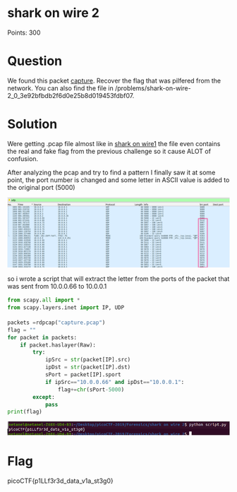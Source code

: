 # shark on wire 2

Points: 300

# Question

We found this packet [capture](https://2019shell1.picoctf.com/static/dcd259894e0efe9d6e91da2af47e6369/capture.pcap). Recover the flag that was pilfered from the network. You can also find the file in /problems/shark-on-wire-2_0_3e92bfbdb2f6d0e25b8d019453fdbf07.

# Solution

Were getting .pcap file almost like in [shark on wire1](https://github.com/netanelc305/picoCTF-2019/tree/master/Forensics/shark%20on%20wire%201) the file even contains the real and fake flag from the previous challenge so it cause ALOT of confusion.

After analyzing the pcap and try to find a pattern I finally saw it 
at some point, the port number is changed and some letter in ASCII value is added to the original port (5000)

![](shark1.png)

so i wrote a script that will extract the letter from the ports of the packet that was sent from 10.0.0.66 to 10.0.0.1

```python
from scapy.all import *
from scapy.layers.inet import IP, UDP

packets =rdpcap("capture.pcap")
flag = ""
for packet in packets:
    if packet.haslayer(Raw):
        try:
            ipSrc = str(packet[IP].src)
            ipDst = str(packet[IP].dst)
            sPort = packet[IP].sport
            if ipSrc=="10.0.0.66" and ipDst=="10.0.0.1":
                flag+=chr(sPort-5000)
        except:
            pass
print(flag)
```

![](solution.png)

# Flag
picoCTF{p1LLf3r3d_data_v1a_st3g0}

